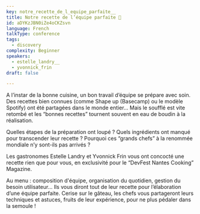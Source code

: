 ```yaml
---
key: notre_recette_de_l_equipe_parfaite__
title: Notre recette de l’équipe parfaite 🧁
id: aDYKzJBN0iZe4oCKZsvn
language: French
talkType: conference
tags:
  - discovery
complexity: Beginner
speakers:
  - estelle_landry__️
  - yvonnick_frin
draft: false

---
```


A l’instar de la bonne cuisine, un bon travail d’équipe se prépare avec soin. Des recettes bien connues (comme Shape up (Basecamp) ou le modèle Spotify) ont été partagées dans le monde entier… Mais le soufflé est vite retombé et les “bonnes recettes” tournent souvent en eau de boudin à la réalisation.

Quelles étapes de la préparation ont loupé ? Quels ingrédients ont manqué pour transcender leur recette ? Pourquoi ces “grands chefs” à la renommée mondiale n’y sont-ils pas arrivés ? 

Les gastronomes Estelle Landry et Yvonnick Frin vous ont concocté une recette rien que pour vous, en exclusivité pour le “DevFest Nantes Cooking” Magazine.

Au menu : composition d'équipe, organisation du quotidien, gestion du besoin utilisateur… Ils vous diront tout de leur recette pour l’élaboration d’une équipe parfaite. Cerise sur le gâteau, les chefs vous partageront leurs techniques et astuces, fruits de leur expérience, pour ne plus pédaler dans la semoule !
